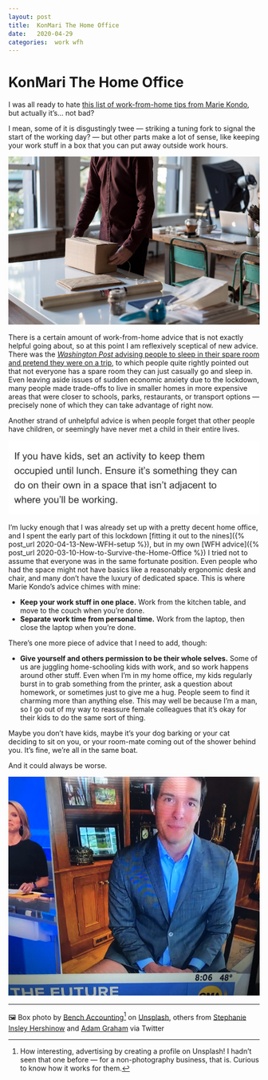 ```yaml
---
layout: post
title:  KonMari The Home Office 
date:   2020-04-29 
categories:  work wfh 
---
```


# KonMari The Home Office


I was all ready to hate [this list of work-from-home tips from Marie Kondo](https://konmari.com/marie-kondo-work-from-home-tips/), but actually it’s… not bad?

I mean, some of it is disgustingly twee — striking a tuning fork to signal the start of the working day? — but other parts make a lot of sense, like keeping your work stuff in a box that you can put away outside work hours.

![](/images/unknown_filename.205.png)

There is a certain amount of work-from-home advice that is not exactly helpful going about, so at this point I am reflexively sceptical of new advice. There was the [*Washington Post* advising people to sleep in their spare room and pretend they were on a trip](https://www.washingtonpost.com/local/the-key-to-escaping-lockdown-sleep-in-your-guest-room-and-pretend-its-a-trip/2020/04/26/432a841e-8664-11ea-878a-86477a724bdb_story.html), to which people quite rightly pointed out that not everyone has a spare room they can just casually go and sleep in. Even leaving aside issues of sudden economic anxiety due to the lockdown, many people made trade-offs to live in smaller homes in more expensive areas that were closer to schools, parks, restaurants, or transport options — precisely none of which they can take advantage of right now. 

Another strand of unhelpful advice is when people forget that other people have children, or seemingly have never met a child in their entire lives.

![](/images/unknown_filename.206.jpeg)

I’m lucky enough that I was already set up with a pretty decent home office, and I spent the early part of this lockdown [fitting it out to the nines]({% post_url 2020-04-13-New-WFH-setup %}), but in my own [WFH advice]({% post_url 2020-03-10-How-to-Survive-the-Home-Office %}) I tried not to assume that everyone was in the same fortunate position. Even people who had the space might not have basics like a reasonably ergonomic desk and chair, and many don’t have the luxury of dedicated space. This is where Marie Kondo’s advice chimes with mine:

- **Keep your work stuff in one place.** Work from the kitchen table, and move to the couch when you’re done.
- **Separate work time from personal time.** Work from the laptop, then close the laptop when you’re done.

There’s one more piece of advice that I need to add, though:

- **Give yourself and others permission to be their whole selves.** Some of us are juggling home-schooling kids with work, and so work happens around other stuff. Even when I’m in my home office, my kids regularly burst in to grab something from the printer, ask a question about homework, or sometimes just to give me a hug. People seem to find it charming more than anything else. This may well be because I’m a man, so I go out of my way to reassure female colleagues that it’s okay for their kids to do the same sort of thing.

Maybe you don’t have kids, maybe it’s your dog barking or your cat deciding to sit on you, or your room-mate coming out of the shower behind you. It’s fine, we’re all in the same boat. 

And it could always be worse.

![](/images/unknown_filename.207.jpeg)

***
🖼️ Box photo by [Bench Accounting](http://bench.co)[^1] on [Unsplash](https://www.unsplash.com), others from [Stephanie Insley Hershinow](https://twitter.com/S_Insley_H/status/1251114888497451009) and [Adam Graham](https://twitter.com/grahamorama/status/1255108155182329859) via Twitter

[^1]: How interesting, advertising by creating a profile on Unsplash! I hadn’t seen that one before — for a non-photography business, that is. Curious to know how it works for them.

